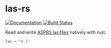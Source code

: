 las-rs
======

[![Documentation](https://docs.rs/las/badge.svg)](http://docs.rs/las)
[![Build Status](https://travis-ci.org/gadomski/las-rs.svg?branch=master)](https://travis-ci.org/gadomski/las-rs)

Read and write [ASPRS las files](http://www.asprs.org/Committee-General/LASer-LAS-File-Format-Exchange-Activities.html) natively with rust.

```toml
las = "0.7"
```
